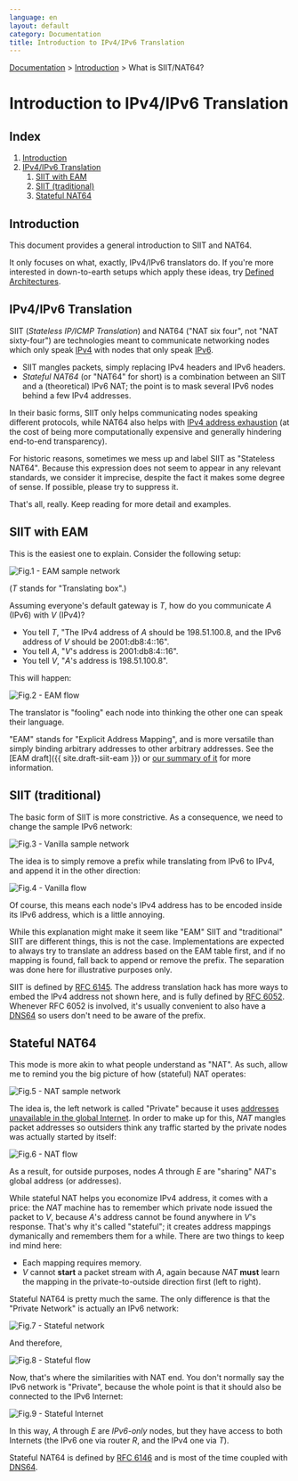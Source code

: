 ```yaml
---
language: en
layout: default
category: Documentation
title: Introduction to IPv4/IPv6 Translation
---
```


[Documentation](documentation.html) > [Introduction](documentation.html#introduction) > What is SIIT/NAT64?

# Introduction to IPv4/IPv6 Translation

## Index

1. [Introduction](#introduction)
2. [IPv4/IPv6 Translation](#ipv4ipv6-translation)
   1. [SIIT with EAM](#siit-with-eam)
   2. [SIIT (traditional)](#siit-traditional)
   3. [Stateful NAT64](#stateful-nat64)

## Introduction

This document provides a general introduction to SIIT and NAT64.

It only focuses on what, exactly, IPv4/IPv6 translators do. If you're more interested in down-to-earth setups which apply these ideas, try [Defined Architectures](documentation.html#defined-architectures).

## IPv4/IPv6 Translation

SIIT (_Stateless IP/ICMP Translation_) and NAT64 ("NAT six four", not "NAT sixty-four") are technologies meant to communicate networking nodes which only speak [IPv4](http://en.wikipedia.org/wiki/IPv4) with nodes that only speak [IPv6](http://en.wikipedia.org/wiki/IPv6).

- SIIT mangles packets, simply replacing IPv4 headers and IPv6 headers.
- _Stateful NAT64_ (or "NAT64" for short) is a combination between an SIIT and a (theoretical) IPv6 NAT; the point is to mask several IPv6 nodes behind a few IPv4 addresses.

In their basic forms, SIIT only helps communicating nodes speaking different protocols, while NAT64 also helps with [IPv4 address exhaustion](http://en.wikipedia.org/wiki/IPv4_address_exhaustion) (at the cost of being more computationally expensive and generally hindering end-to-end transparency).

For historic reasons, sometimes we mess up and label SIIT as "Stateless NAT64". Because this expression does not seem to appear in any relevant standards, we consider it imprecise, despite the fact it makes some degree of sense. If possible, please try to suppress it.

That's all, really. Keep reading for more detail and examples.

## SIIT with EAM

This is the easiest one to explain. Consider the following setup:

![Fig.1 - EAM sample network](../images/network/eam.svg)

(_T_ stands for "Translating box".)

Assuming everyone's default gateway is _T_, how do you communicate _A_ (IPv6) with _V_ (IPv4)?

- You tell _T_, "The IPv4 address of _A_ should be 198.51.100.8, and the IPv6 address of _V_ should be 2001:db8:4::16".
- You tell _A_, "_V_'s address is 2001:db8:4::16".
- You tell _V_, "_A_'s address is 198.51.100.8".

This will happen:

![Fig.2 - EAM flow](../images/flow/eam-en.svg)

The translator is "fooling" each node into thinking the other one can speak their language.

"EAM" stands for "Explicit Address Mapping", and is more versatile than simply binding arbitrary addresses to other arbitrary addresses. See the [EAM draft]({{ site.draft-siit-eam }}) or [our summary of it](eamt.html) for more information.

## SIIT (traditional)

The basic form of SIIT is more constrictive. As a consequence, we need to change the sample IPv6 network:

![Fig.3 - Vanilla sample network](../images/network/vanilla.svg)

The idea is to simply remove a prefix while translating from IPv6 to IPv4, and append it in the other direction:

![Fig.4 - Vanilla flow](../images/flow/vanilla-en.svg)

Of course, this means each node's IPv4 address has to be encoded inside its IPv6 address, which is a little annoying.

While this explanation might make it seem like "EAM" SIIT and "traditional" SIIT are different things, this is not the case. Implementations are expected to always try to translate an address based on the EAM table first, and if no mapping is found, fall back to append or remove the prefix. The separation was done here for illustrative purposes only.

SIIT is defined by [RFC 6145](http://tools.ietf.org/html/rfc6145). The address translation hack has more ways to embed the IPv4 address not shown here, and is fully defined by [RFC 6052](http://tools.ietf.org/html/rfc6052). Whenever RFC 6052 is involved, it's usually convenient to also have a [DNS64](dns64.html) so users don't need to be aware of the prefix.

## Stateful NAT64

This mode is more akin to what people understand as "NAT". As such, allow me to remind you the big picture of how (stateful) NAT operates:

![Fig.5 - NAT sample network](../images/network/nat-en.svg)

The idea is, the left network is called "Private" because it uses [addresses unavailable in the global Internet](http://en.wikipedia.org/wiki/Private_network). In order to make up for this, _NAT_ mangles packet addresses so outsiders think any traffic started by the private nodes was actually started by itself:

![Fig.6 - NAT flow](../images/flow/nat-en.svg)

As a result, for outside purposes, nodes _A_ through _E_ are "sharing" _NAT_'s global address (or addresses).

While stateful NAT helps you economize IPv4 address, it comes with a price: the _NAT_ machine has to remember which private node issued the packet to _V_, because _A_'s address cannot be found anywhere in _V_'s response. That's why it's called "stateful"; it creates address mappings dymanically and remembers them for a while. There are two things to keep ind mind here:

- Each mapping requires memory.
- _V_ cannot **start** a packet stream with _A_, again because _NAT_ **must** learn the mapping in the private-to-outside direction first (left to right).

Stateful NAT64 is pretty much the same. The only difference is that the "Private Network" is actually an IPv6 network:

![Fig.7 - Stateful network](../images/network/stateful.svg)

And therefore,

![Fig.8 - Stateful flow](../images/flow/stateful-en.svg)

Now, that's where the similarities with NAT end. You don't normally say the IPv6 network is "Private", because the whole point is that it should also be connected to the IPv6 Internet:

![Fig.9 - Stateful Internet](../images/network/full-en.svg)

In this way, _A_ through _E_ are _IPv6-only_ nodes, but they have access to both Internets (the IPv6 one via router _R_, and the IPv4 one via _T_).

Stateful NAT64 is defined by [RFC 6146](http://tools.ietf.org/html/rfc6146) and is most of the time coupled with [DNS64](dns64.html).
